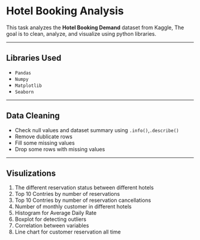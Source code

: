 # Hotel Booking Analysis

This task analyzes the **Hotel Booking Demand** dataset from Kaggle, The goal is to clean, analyze, and visualize using python libraries.

---

## Libraries Used
- `Pandas`
- `Numpy`
- `Matplotlib`
- `Seaborn`

---

## Data Cleaning
- Check null values and dataset summary using `.info()`,`.describe()`
- Remove dublicate rows
- Fill some missing values
- Drop some rows with missing values

---

## Visulizations
1. The different reservation status between different hotels
2. Top 10 Contries by number of reservations
3. Top 10 Contries by number of reservation cancellations 
4. Number of monthly customer in different hotels
5. Histogram for Average Daily Rate
6. Boxplot for detecting outliers
7. Correlation between variables
8. Line chart for customer reservation all time

